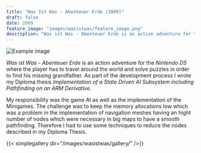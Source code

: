 ```yaml
---
title: "Was Ist Was - Abenteuer Erde (2009)"
draft: false
date: 2009
feature_image: "images/wasistwas/feature_image.png"
description: "Was ist Was - Abenteuer Erde is an action adventure for the Nintendo DS where the player has to travel around the world and solve puzzles in order to find his missing grandfather."
---
```

![Example image](/images/wasistwas/GameInfo.png )

*Was ist Was - Abenteuer Erde* is an action adventure for the *Nintendo DS* where the player has to travel around the world and solve puzzles in order to find his missing grandfather. As part of the development process I wrote my Diploma thesis *Implementation of a State Driven AI Subsystem including Pathfinding on an ARM Derivative*.

My responsibility was the game AI as well as the implementation of the Minigames. The challenge was to keep the memory allocations low which was a problem in the implementation of navigation meshes having an hight number of nodes which were necessary in big maps to have a smooth pathfinding. Therefore I had to use some techniques to reduce the nodes described in my Diploma Thesis.

{{< simplegallery dir="/images/wasistwas/gallery/" />}}